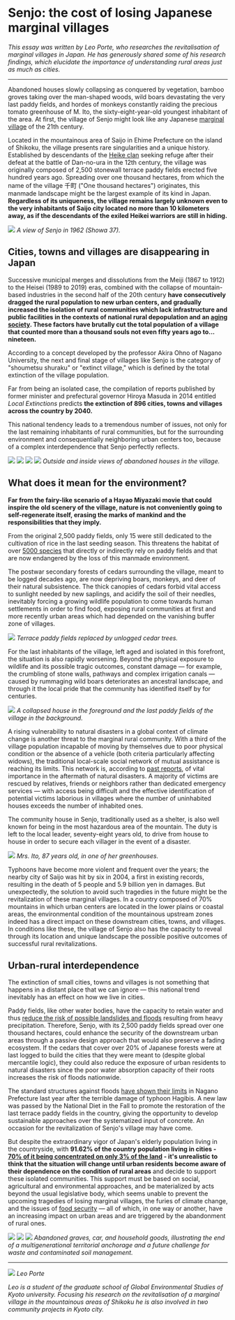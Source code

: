 # Senjo: the cost of losing Japanese marginal villages

_This essay was written by Leo Porte, who researches the revitalisation of marginal villages in Japan. He has generously shared some of his research findings, which elucidate the importance of understanding rural areas just as much as cities._

---

Abandoned houses slowly collapsing as conquered by vegetation, bamboo groves taking over the man-shaped woods, wild boars devastating the very last paddy fields, and hordes of monkeys constantly raiding the precious tomato greenhouse of M. Ito, the sixty-eight-year-old youngest inhabitant of the area. At first, the village of Senjo might look like any Japanese [marginal village](https://en.wikipedia.org/wiki/Genkai_sh%C5%ABraku) of the 21th century.  

Located in the mountainous area of Saijo in Ehime Prefecture on the island of Shikoku, the village presents rare singularities and a unique history. Established by descendants of the [Heike clan](https://www.japantimes.co.jp/community/2019/08/25/our-lives/island-festival-steeped-history/#.XkfzsCM9jIU) seeking refuge after their defeat at the battle of Dan-no-ura in the 12th century, the village was originally composed of 2,500 stonewall terrace paddy fields erected five hundred years ago. Spreading over one thousand hectares, from which the name of the village 千町 ("One thousand hectares") originates, this manmade landscape might be the largest example of its kind in Japan. **Regardless of its uniqueness, the village remains largely unknown even to the very inhabitants of Saijo city located no more than 10 kilometers away, as if the descendants of the exiled Heikei warriors are still in hiding.**

![](senjo46.jpg)
_A view of Senjo in 1962 (Showa 37)._

## Cities, towns and villages are disappearing in Japan

Successive municipal merges and dissolutions from the Meiji (1867 to 1912) to the Heisei (1989 to 2019) eras, combined with the collapse of mountain-based industries in the second half of the 20th century **have consecutively dragged the rural population to new urban centers, and gradually increased the isolation of rural communities which lack infrastructure and public facilities in the contexts of national rural depopulation and an [aging society](https://www.stat.go.jp/english/data/handbook/c0117.html). These factors have brutally cut the total population of a village that counted more than a thousand souls not even fifty years ago to... nineteen.**

According to a concept developed by the professor Akira Ohno of Nagano University, the next and final stage of villages like Senjo is the category of "shoumetsu shuraku" or "extinct village," which is defined by the total extinction of the village population.

Far from being an isolated case, the compilation of reports published by former minister and prefectural governor Hiroya Masuda in 2014 entitled _Local Extinctions_ predicts **the extinction of 896 cities, towns and villages across the country by 2040.**

This national tendency leads to a tremendous number of issues, not only for the last remaining inhabitants of rural communities, but for the surrounding environment and consequentially neighboring urban centers too, because of a complex interdependence that Senjo perfectly reflects. 

![](senjo22.JPG)
![](senjo7.JPG)
![](senjo16.JPG)
![](senjo44.JPG)
_Outside and inside views of abandoned houses in the village._

## What does it mean for the environment?

**Far from the fairy-like scenario of a Hayao Miyazaki movie that could inspire the old scenery of the village, nature is not conveniently going to self-regenerate itself, erasing the marks of mankind and the responsibilities that they imply.**

From the original 2,500 paddy fields, only 15 were still dedicated to the cultivation of rice in the last seeding season. This threatens the habitat of over [5000 species](https://www.researchgate.net/publication/236970878_Ecosystem_services_by_paddy_fields_as_substitutes_of_natural_wetlands_in_Japan) that directly or indirectly rely on paddy fields and that are now endangered by the loss of this manmade environment.

The postwar secondary forests of cedars surrounding the village, meant to be logged decades ago, are now depriving boars, monkeys, and deer of their natural subsistence. The thick canopies of cedars forbid vital access to sunlight needed by new saplings, and acidify the soil of their needles, inevitably forcing a growing wildlife population to come towards human settlements in order to find food, exposing rural communities at first and more recently urban areas which had depended on the vanishing buffer zone of villages.

![](senjo30.jpg)
_Terrace paddy fields replaced by unlogged cedar trees._

For the last inhabitants of the village, left aged and isolated in this forefront, the situation is also rapidly worsening. Beyond the physical exposure to wildlife and its possible tragic outcomes, constant damage — for example, the crumbling of stone walls, pathways and complex irrigation canals — caused by rummaging wild boars deteriorates an ancestral landscape, and through it the local pride that the community has identified itself by for centuries.

![](senjo13.JPG)
_A collapsed house in the foreground and the last paddy fields of the village in the background._

A rising vulnerability to natural disasters in a global context of climate change is another threat to the marginal rural community. With a third of the village population incapable of moving by themselves due to poor physical condition or the absence of a vehicle (both criteria particularly affecting widows), the traditional local-scale social network of mutual assistance is reaching its limits. This network is, according to [past reports](http://www.iitk.ac.in/nicee/wcee/article/0272.pdf), of vital importance in the aftermath of natural disasters. A majority of victims are rescued by relatives, friends or neighbors rather than dedicated emergency services — with access being difficult and the effective identification of potential victims laborious in villages where the number of uninhabited houses exceeds the number of inhabited ones.

The community house in Senjo, traditionally used as a shelter, is also well known for being in the most hazardous area of the mountain. The duty is left to the local leader, seventy-eight years old, to drive from house to house in order to secure each villager in the event of a disaster.

![](senjo37.jpg)
_Mrs. Ito, 87 years old, in one of her greenhouses._

Typhoons have become more violent and frequent over the years; the nearby city of Saijo was hit by six in 2004, a first in existing records, resulting in the death of 5 people and 5.9 billion yen in damages. But unexpectedly, the solution to avoid such tragedies in the future might be the revitalization of these marginal villages. In a country composed of 70% mountains in which urban centers are located in the lower plains or coastal areas, the environmental condition of the mountainous upstream zones indeed has a direct impact on these downstream cities, towns, and villages. In conditions like these, the village of Senjo also has the capacity to reveal through its location and unique landscape the possible positive outcomes of successful rural revitalizations. 

## Urban-rural interdependence

The extinction of small cities, towns and villages is not something that happens in a distant place that we can ignore — this national trend inevitably has an effect on how we live in cities.

Paddy fields, like other water bodies, have the capacity to retain water and thus [reduce the risk of possible landslides and floods](https://pdfs.semanticscholar.org/2735/8361565fec054472b6e06ca138b7f86f002c.pdf) resulting from heavy precipitation. Therefore, Senjo, with its 2,500 paddy fields spread over one thousand hectares, could enhance the security of the downstream urban areas through a passive design approach that would also preserve a fading ecosystem. If the cedars that cover over 20% of Japanese forests were at last logged to build the cities that they were meant to (despite global mercantile logic), they could also reduce the exposure of urban residents to natural disasters since the poor water absorption capacity of their roots increases the risk of floods nationwide. 

The standard structures against floods [have shown their limits](http://www.asahi.com/ajw/articles/AJ201910130015.html) in Nagano Prefecture last year after the terrible damage of typhoon Hagibis. A new law was passed by the National Diet in the Fall to promote the restoration of the last terrace paddy fields in the country, giving the opportunity to develop sustainable approaches over the systematized input of concrete. An occasion for the revitalization of Senjo's village may have come.

But despite the extraordinary vigor of Japan's elderly population living in the countryside, with **91.62% of the country population living in cities - [70% of it being concentrated on only 3% of the land](https://www.stat.go.jp/english/data/handbook/c0117.html) - it's unrealistic to think that the situation will change until urban residents become aware of their dependence on the condition of rural areas** and decide to support these isolated communities. This support must be based on social, agricultural and environmental approaches, and be materialized by acts beyond the usual legislative body, which seems unable to prevent the upcoming tragedies of losing marginal villages, the furies of climate change, and the issues of [food security](https://ourworld.unu.edu/en/future-of-food-in-japan) — all of which, in one way or another, have an increasing impact on urban areas and are triggered by the abandonment of rural ones.

![](senjo0.png)
![](senjo24.jpg)
![](senjo29.jpg)
_Abandoned graves, car, and household goods, illustrating the end of a multigenerational territorial anchorage and a future challenge for waste and contaminated soil management._
 
 ----

![](IMG20191212132341.jpg)
 _Leo Porte_

 _Leo is a student of the graduate school of Global Environmental Studies of Kyoto university. Focusing his research on the revitalisation of a marginal village in the mountainous areas of Shikoku he is also involved in two community projects in Kyoto city._
